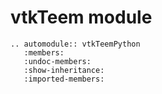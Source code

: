 # vtkTeem module

```{eval-rst}
.. automodule:: vtkTeemPython
   :members:
   :undoc-members:
   :show-inheritance:
   :imported-members:
```
